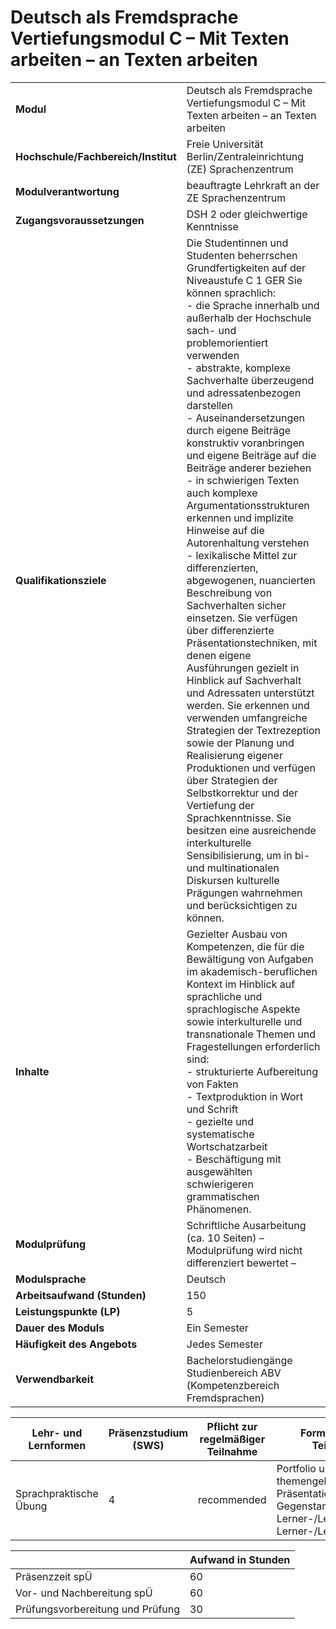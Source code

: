 # Deutsch als Fremdsprache Vertiefungsmodul C – Mit Texten arbeiten – an Texten arbeiten
|                                    |   |
|------------------------------------|---|
|**Modul**                           | Deutsch als Fremdsprache Vertiefungsmodul C – Mit Texten arbeiten – an Texten arbeiten |
|**Hochschule/Fachbereich/Institut** | Freie Universität Berlin/Zentraleinrichtung (ZE) Sprachenzentrum |
|**Modulverantwortung**              | beauftragte Lehrkraft an der ZE Sprachenzentrum |
|**Zugangsvoraussetzungen**          | DSH 2 oder gleichwertige Kenntnisse |
|**Qualifikationsziele**             | Die Studentinnen und Studenten beherrschen Grundfertigkeiten auf der Niveaustufe C 1 GER Sie können sprachlich:<br>- die Sprache innerhalb und außerhalb der Hochschule sach- und problemorientiert verwenden<br>- abstrakte, komplexe Sachverhalte überzeugend und adressatenbezogen darstellen<br>- Auseinandersetzungen durch eigene Beiträge konstruktiv voranbringen und eigene Beiträge auf die Beiträge anderer beziehen<br>- in schwierigen Texten auch komplexe Argumentationsstrukturen erkennen und implizite Hinweise auf die Autorenhaltung verstehen<br>- lexikalische Mittel zur differenzierten, abgewogenen, nuancierten Beschreibung von Sachverhalten sicher einsetzen. Sie verfügen über differenzierte Präsentationstechniken, mit denen eigene Ausführungen gezielt in Hinblick auf Sachverhalt und Adressaten unterstützt werden. Sie erkennen und verwenden umfangreiche Strategien der Textrezeption sowie der Planung und Realisierung eigener Produktionen und verfügen über Strategien der Selbstkorrektur und der Vertiefung der Sprachkenntnisse. Sie besitzen eine ausreichende interkulturelle Sensibilisierung, um in bi- und multinationalen Diskursen kulturelle Prägungen wahrnehmen und berücksichtigen zu können. |
|**Inhalte**                         | Gezielter Ausbau von Kompetenzen, die für die Bewältigung von Aufgaben im akademisch-beruflichen Kontext im Hinblick auf sprachliche und sprachlogische Aspekte sowie interkulturelle und transnationale Themen und Fragestellungen erforderlich sind:<br>- strukturierte Aufbereitung von Fakten<br>- Textproduktion in Wort und Schrift<br>- gezielte und systematische Wortschatzarbeit<br>- Beschäftigung mit ausgewählten schwierigeren grammatischen Phänomenen. |
|**Modulprüfung**                    | Schriftliche Ausarbeitung (ca. 10 Seiten) – Modulprüfung wird nicht differenziert bewertet – |
|**Modulsprache**                    | Deutsch |
|**Arbeitsaufwand (Stunden)**        | 150 |
|**Leistungspunkte (LP)**            | 5 |
|**Dauer des Moduls**                | Ein Semester |
|**Häufigkeit des Angebots**         | Jedes Semester |
|**Verwendbarkeit**                  | Bachelorstudiengänge Studienbereich ABV<br>(Kompetenzbereich Fremdsprachen) |

| Lehr- und Lernformen | Präsenzstudium <br> (SWS) | Pflicht zur regelmäßiger Teilnahme | Formen aktiver Teilnahme |
| ---------------------|---------------------------|------------------------------------|------------------------- |
| Sprachpraktische Übung | 4                         | recommended                        | Portfolio und themengebundene Präsentation als Gegenstand des Lerner-/Lehrerund Lerner-/Lernerfeedbacks |

|   | Aufwand in Stunden |
| - |--------------------|
| Präsenzzeit spÜ                          | 60    |
| Vor- und Nachbereitung spÜ               | 60    |
| Prüfungsvorbereitung und Prüfung         | 30    |
